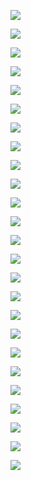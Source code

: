 ![](./assets/648322-31e77ed8547abaed.jpg)

![](./assets/648322-574b1abbca2c9b16.jpg)

![](./assets/648322-339b000d3acf8e0b.jpg)

![](./assets/648322-06f881c648ff8f90.jpg)

![](./assets/648322-1ff1c315b6a219b5.jpg)

![](./assets/648322-a92819d90dc1b08c.jpg)

![](./assets/648322-b32ae367effc355a.jpg)

![](./assets/648322-8be8978e4fc91d86.jpg)

![](./assets/648322-6d605ac00d81f478.jpg)

![](./assets/648322-72ad203c64dacaa5.jpg)

![](./assets/648322-f6192c438fd3dfcc.jpg)

![](./assets/648322-0fbca828352c8126.jpg)

![](./assets/648322-2d73bc37ca36986e.jpg)

![](./assets/648322-ca1ce8136d7cd2f0.jpg)

![](./assets/648322-7cd67b42e7e3e8ab.jpg)

![](./assets/648322-b7147ffdf85acdc6.jpg)

![](./assets/648322-fa852d32eb74cbaa.jpg)

![](./assets/648322-4fcb9af2110634ff.jpg)

![](./assets/648322-712a8e32474b0e41.jpg)

![](./assets/648322-c753e945a5eb5eb5.jpg)

![](./assets/648322-1a4a59cc87aef22c.jpg)

![](./assets/648322-8ed01f51cfcfcb2c.jpg)

![](./assets/648322-0188ef9374bae570.jpg)

![](./assets/648322-84bfe7753c1e8bd9.jpg)

![](./assets/648322-a51a27f5b1c3a96a.jpg)
